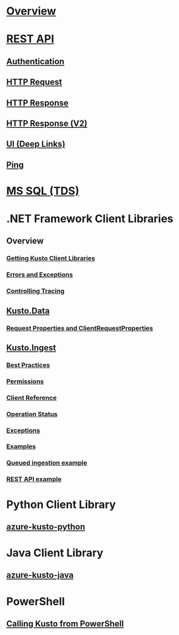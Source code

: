 # [Overview](index.md)

# [REST API](rest/index.md)
## [Authentication](rest/authentication.md)
## [HTTP Request](rest/request.md)
## [HTTP Response](rest/response.md)
## [HTTP Response (V2)](rest/response2.md)
## [UI (Deep Links)](rest/deeplink.md)
## [Ping](rest/ping.md)

# [MS SQL (TDS)](tds/tds.md)

# .NET Framework Client Libraries
## Overview
### [Getting Kusto Client Libraries](getting-the-kusto-client-libraries.md)
### [Errors and Exceptions](errors-and-exceptions.md)
### [Controlling Tracing](controlling-tracing.md)
## [Kusto.Data](using-the-kusto-client-library.md)
### [Request Properties and ClientRequestProperties](request-properties.md)
## [Kusto.Ingest](kusto-ingest-client-library.md)
### [Best Practices](kusto-ingest-best-practices.md)
### [Permissions](kusto-ingest-client-permissions.md)
### [Client Reference](kusto-ingest-client-reference.md)
### [Operation Status](kusto-ingest-client-status.md)
### [Exceptions](kusto-ingest-client-errors.md)
### [Examples](kusto-ingest-client-examples.md)
### [Queued ingestion example](kusto-ingest-queued-ingest-sample.md)
### [REST API example](kusto-ingest-client-rest.md)


# Python Client Library
## [azure-kusto-python](python/kusto-python-client-library.md)

# Java Client Library
## [azure-kusto-java](java/kusto-java-client-library.md)



# PowerShell
## [Calling Kusto from PowerShell](powershell/powershell.md)

